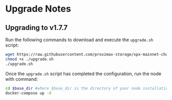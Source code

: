 # Upgrade Notes

## Upgrading to v1.7.7

Run the following commands to download and execute the `upgrade.sh` script:
```bash 
wget https://raw.githubusercontent.com/proximax-storage/xpx-mainnet-chain-onboarding/release-v1.7.7/scripts/upgrade.sh
chmod +x ./upgrade.sh
./upgrade.sh
```

Once the `upgrade.sh` script has completed the configuration, run the node with command:
```bash
cd $base_dir #where $base_dir is the directory of your node installation
docker-compose up -d
```
